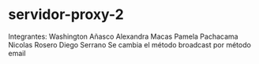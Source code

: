 # servidor-proxy-2
Integrantes: 
Washington Añasco 
Alexandra Macas 
Pamela Pachacama
Nicolas Rosero
Diego Serrano
Se cambia el método broadcast por  método email
